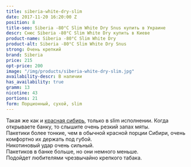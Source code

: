 ```yaml
---
title: siberia-white-dry-slim
date: 2017-11-20 16:20:00 Z
position: 8
title-seo: Siberia -80°C Slim White Dry Snus купить в Украине
descr: Снюс Siberia -80°C Slim White Dry купить в Киеве
product-name: Siberia -80°C Slim White Dry
product-alt: Siberia -80°C Slim White Dry Snus
strong: Очень крепкий
brand: Siberia
price: 215
opt-price: 200
image: "/img/products/siberia-white-dry-slim.jpg"
availability-descr: В наличии
has_availability: true
gramm: 13
nicotine: 43
portions: 21
form: Порционный, сухой, slim
---
```


Такая же как и [красная сибирь](/siberia-white), только в slim исполнении. 
Когда открываете банку, то слышите очень резкий запах мяты.<br>
Пакетики  более тонкие, чем в обычной красной порции Сибири, очень комфортно их держать под губой.<br>
Никотиновый удар очень сильный.<br>
Пакетиков в банке больше, но они немного меньше.<br>
Подойдет любителями чрезвычайно крепкого табака.

